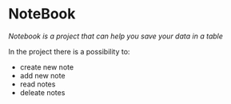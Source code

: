 # NoteBook
*Notebook is a project that can help you save your data in a table*

In the project there is a possibility to:
- create new note
- add new note
- read notes
- deleate notes

